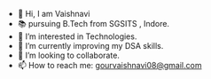 - 👋 Hi, I am Vaishnavi
- 📚 pursuing B.Tech from SGSITS , Indore.
- 👀 I’m interested in Technologies.
- 🌱 I’m currently improving my DSA skills.
- 💞️ I’m looking to collaborate.
- 📫 How to reach me: gourvaishnavi08@gmail.com

<!---
vaishnavigour/vaishnavigour is a ✨ special ✨ repository because its `README.md` (this file) appears on your GitHub profile.
You can click the Preview link to take a look at your changes.
--->
